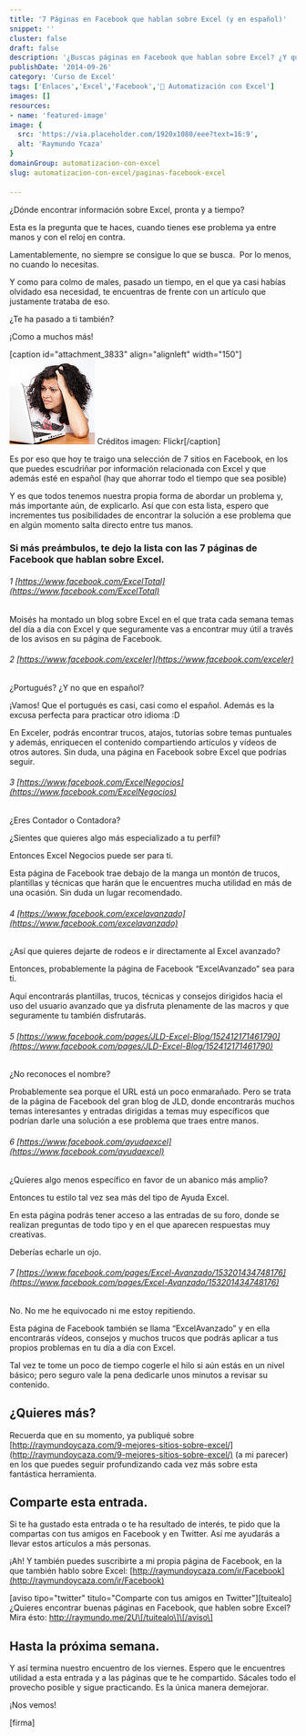 ```yaml
---
title: '7 Páginas en Facebook que hablan sobre Excel (y en español)'
snippet: ''
cluster: false
draft: false 
description: '¿Buscas páginas en Facebook que hablan sobre Excel? ¿Y que además sea en español? ¡Justo eso es lo que encontrarás aquí.'
publishDate: '2014-09-26'
category: 'Curso de Excel'
tags: ['Enlaces','Excel','Facebook','🤖 Automatización con Excel']
images: []
resources: 
- name: 'featured-image'
image: {
  src: 'https://via.placeholder.com/1920x1080/eee?text=16:9',
  alt: 'Raymundo Ycaza'
}
domainGroup: automatizacion-con-excel
slug: automatizacion-con-excel/paginas-facebook-excel

---
```


¿Dónde encontrar información sobre Excel, pronta y a tiempo?

Esta es la pregunta que te haces, cuando tienes ese problema ya entre manos y con el reloj en contra.

Lamentablemente, no siempre se consigue lo que se busca.  Por lo menos, no cuando lo necesitas.

Y como para colmo de males, pasado un tiempo, en el que ya casi habías olvidado esa necesidad, te encuentras de frente con un artículo que justamente trataba de eso.

¿Te ha pasado a ti también?

¡Como a muchos más!

\[caption id="attachment\_3833" align="alignleft" width="150"\]![¿Cuál es tu problema con Excel?](images/7658225516_00cf277f83_q.jpg) Créditos imagen: Flickr\[/caption\]

Es por eso que hoy te traigo una selección de 7 sitios en Facebook, en los que puedes escudriñar por información relacionada con Excel y que además esté en español (hay que ahorrar todo el tiempo que sea posible)

Y es que todos tenemos nuestra propia forma de abordar un problema y, más importante aún, de explicarlo. Así que con esta lista, espero que incrementes tus posibilidades de encontrar la solución a ese problema que en algún momento salta directo entre tus manos.

### [](#si-mas-preambulos-te-dejo-la-lista-con-las-7-paginas-de-facebook-que-hablan-sobre-excel)Si más preámbulos, te dejo la lista con las 7 páginas de Facebook que hablan sobre Excel.

###### [](#1-httpswwwfacebookcomexceltotal)1 [https://www.facebook.com/ExcelTotal](https://www.facebook.com/ExcelTotal)

Moisés ha montado un blog sobre Excel en el que trata cada semana temas del día a día con Excel y que seguramente vas a encontrar muy útil a través de los avisos en su página de Facebook.

###### [](#2-httpswwwfacebookcomexceler)2 [https://www.facebook.com/exceler](https://www.facebook.com/exceler)

¿Portugués? ¿Y no que en español?

¡Vamos! Que el portugués es casi, casi como el español. Además es la excusa perfecta para practicar otro idioma :D

En Exceler, podrás encontrar trucos, atajos, tutorías sobre temas puntuales y además, enriquecen el contenido compartiendo artículos y vídeos de otros autores. Sin duda, una página en Facebook sobre Excel que podrías seguir.

###### [](#3-httpswwwfacebookcomexcelnegocios)3 [https://www.facebook.com/ExcelNegocios](https://www.facebook.com/ExcelNegocios)

¿Eres Contador o Contadora?

¿Sientes que quieres algo más especializado a tu perfil?

Entonces Excel Negocios puede ser para ti.

Esta página de Facebook trae debajo de la manga un montón de trucos, plantillas y técnicas que harán que le encuentres mucha utilidad en más de una ocasión. Sin duda un lugar recomendado.

###### [](#4-httpswwwfacebookcomexcelavanzado)4 [https://www.facebook.com/excelavanzado](https://www.facebook.com/excelavanzado)

¿Así que quieres dejarte de rodeos e ir directamente al Excel avanzado?

Entonces, probablemente la página de Facebook “ExcelAvanzado” sea para ti.

Aquí encontrarás plantillas, trucos, técnicas y consejos dirigidos hacia el uso del usuario avanzado que ya disfruta plenamente de las macros y que seguramente tu también disfrutarás.

###### [](#5-httpswwwfacebookcompagesjld-excel-blog152412171461790)5 [https://www.facebook.com/pages/JLD-Excel-Blog/152412171461790](https://www.facebook.com/pages/JLD-Excel-Blog/152412171461790)

¿No reconoces el nombre?

Probablemente sea porque el URL está un poco enmarañado. Pero se trata de la página de Facebook del gran blog de JLD, donde encontrarás muchos temas interesantes y entradas dirigidas a temas muy específicos que podrían darle una solución a ese problema que traes entre manos.

###### [](#6-httpswwwfacebookcomayudaexcel)6 [https://www.facebook.com/ayudaexcel](https://www.facebook.com/ayudaexcel)

¿Quieres algo menos específico en favor de un abanico más amplio?

Entonces tu estilo tal vez sea más del tipo de Ayuda Excel.

En esta página podrás tener acceso a las entradas de su foro, donde se realizan preguntas de todo tipo y en el que aparecen respuestas muy creativas.

Deberías echarle un ojo.

###### [](#7-httpswwwfacebookcompagesexcel-avanzado153201434748176)7 [https://www.facebook.com/pages/Excel-Avanzado/153201434748176](https://www.facebook.com/pages/Excel-Avanzado/153201434748176)

No. No me he equivocado ni me estoy repitiendo.

Esta página de Facebook también se llama “ExcelAvanzado” y en ella encontrarás vídeos, consejos y muchos trucos que podrás aplicar a tus propios problemas en tu día a día con Excel.

Tal vez te tome un poco de tiempo cogerle el hilo si aún estás en un nivel básico; pero seguro vale la pena dedicarle unos minutos a revisar su contenido.

## [](#quieres-mas)¿Quieres más?

Recuerda que en su momento, ya publiqué sobre [http://raymundoycaza.com/9-mejores-sitios-sobre-excel/](http://raymundoycaza.com/9-mejores-sitios-sobre-excel/) (a mi parecer) en los que puedes seguir profundizando cada vez más sobre esta fantástica herramienta.

## [](#comparte-esta-entrada)Comparte esta entrada.

Si te ha gustado esta entrada o te ha resultado de interés, te pido que la compartas con tus amigos en Facebook y en Twitter. Así me ayudarás a llevar estos artículos a más personas.

¡Ah! Y también puedes suscribirte a mi propia página de Facebook, en la que también hablo sobre Excel: [http://raymundoycaza.com/ir/Facebook](http://raymundoycaza.com/ir/Facebook)

\[aviso tipo="twitter" titulo="Comparte con tus amigos en Twitter"\]\[tuitealo\]¿Quieres encontrar buenas páginas en Facebook, que hablen sobre Excel? Mira ésto: http://raymundo.me/2U\[/tuitealo\]\[/aviso\]

## [](#hasta-la-proxima-semana)Hasta la próxima semana.

Y así termina nuestro encuentro de los viernes. Espero que le encuentres utilidad a esta entrada y a las páginas que te he compartido. Sácales todo el provecho posible y sigue practicando. Es la única manera demejorar.

¡Nos vemos!

\[firma\]
